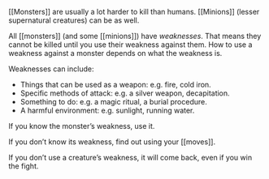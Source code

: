 [[Monsters]] are usually a lot harder to kill than humans. [[Minions]] (lesser supernatural creatures) can be as well.

All [[monsters]] (and some [[minions]]) have *weaknesses*. That means they cannot be killed until you use their weakness against them. How to use a weakness against a monster depends on what the weakness is.

Weaknesses can include:

- Things that can be used as a weapon: e.g. fire, cold iron.
- Specific methods of attack: e.g. a silver weapon, decapitation.
- Something to do: e.g. a magic ritual, a burial procedure.
- A harmful environment: e.g. sunlight, running water.

If you know the monster’s weakness, use it.

If you don’t know its weakness, find out using your [[moves]].

If you don’t use a creature’s weakness, it will come back, even if you win the fight.
